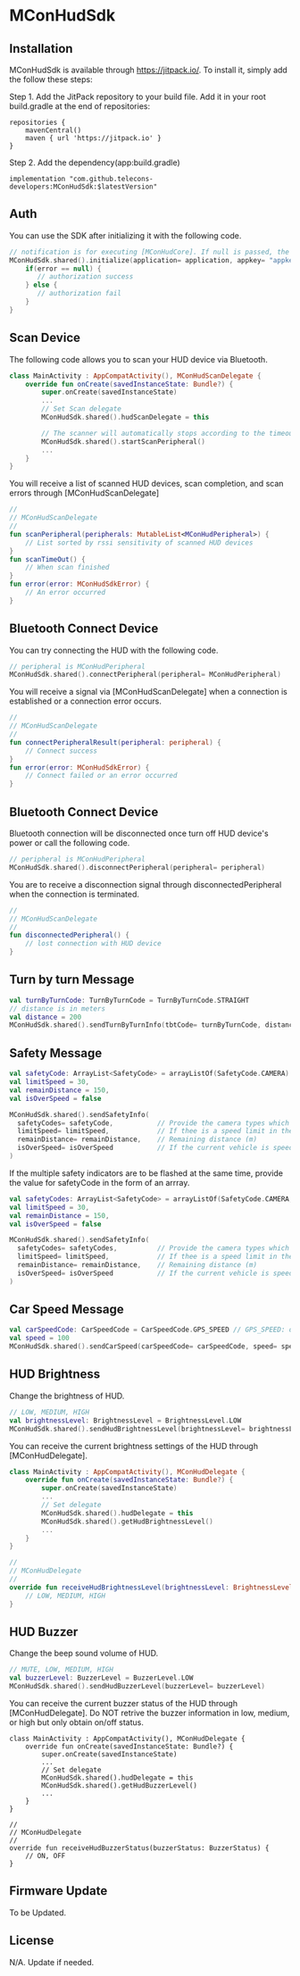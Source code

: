 # MConHudSdk
## Installation
MConHudSdk is available through <https://jitpack.io/>. To install
it, simply add the follow these steps:

Step 1. Add the JitPack repository to your build file.
Add it in your root build.gradle at the end of repositories:

```
repositories {
    mavenCentral()
    maven { url 'https://jitpack.io' }
}
```

Step 2. Add the dependency(app:build.gradle)

```
implementation "com.github.telecons-developers:MConHudSdk:$latestVersion"
```

## Auth
You can use the SDK after initializing it with the following code.
```kotlin
// notification is for executing [MConHudCore]. If null is passed, the default Notification will be posted.
MConHudSdk.shared().initialize(application= application, appkey= "appkey", notification= notification) { error ->
    if(error == null) {
       // authorization success
    } else {
       // authorization fail
    }
}
```

## Scan Device
The following code allows you to scan your HUD device via Bluetooth.
```kotlin
class MainActivity : AppCompatActivity(), MConHudScanDelegate {
    override fun onCreate(savedInstanceState: Bundle?) {
        super.onCreate(savedInstanceState)
        ...
        // Set Scan delegate
        MConHudSdk.shared().hudScanDelegate = this

        // The scanner will automatically stops according to the timeout set by the system or when trying to connect HUD device
        MConHudSdk.shared().startScanPeripheral()
        ...
    }
}
```
You will receive a list of scanned HUD devices, scan completion, and scan errors through [MConHudScanDelegate]
```kotlin
//
// MConHudScanDelegate
//
fun scanPeripheral(peripherals: MutableList<MConHudPeripheral>) {
    // List sorted by rssi sensitivity of scanned HUD devices
}
fun scanTimeOut() {
    // When scan finished
}
fun error(error: MConHudSdkError) {
    // An error occurred
}
```

## Bluetooth Connect Device
You can try connecting the HUD with the following code.
```kotlin
// peripheral is MConHudPeripheral
MConHudSdk.shared().connectPeripheral(peripheral= MConHudPeripheral)
```
You will receive a signal via [MConHudScanDelegate] when a connection is established or a connection error occurs.
```kotlin
//
// MConHudScanDelegate
//
fun connectPeripheralResult(peripheral: peripheral) {
    // Connect success
}
fun error(error: MConHudSdkError) {
    // Connect failed or an error occurred
}
```

## Bluetooth Connect Device
Bluetooth connection will be disconnected once turn off HUD device's power or call the following code.
```kotlin
// peripheral is MConHudPeripheral
MConHudSdk.shared().disconnectPeripheral(peripheral= peripheral)
```
You are to receive a disconnection signal through disconnectedPeripheral when the connection is terminated.
```kotlin
//
// MConHudScanDelegate
//
fun disconnectedPeripheral() {
    // lost connection with HUD device
}
```

## Turn by turn Message
```kotlin
val turnByTurnCode: TurnByTurnCode = TurnByTurnCode.STRAIGHT
// distance is in meters
val distance = 200
MConHudSdk.shared().sendTurnByTurnInfo(tbtCode= turnByTurnCode, distance= distance)
```

## Safety Message
```kotlin
val safetyCode: ArrayList<SafetyCode> = arrayListOf(SafetyCode.CAMERA)
val limitSpeed = 30,
val remainDistance = 150,
val isOverSpeed = false

MConHudSdk.shared().sendSafetyInfo(
  safetyCodes= safetyCode,           // Provide the camera types which is to be flashed in the form of an array.  
  limitSpeed= limitSpeed,            // If thee is a speed limit in the specific section, provide the speed limit as an integer,Int. if it is nil then speed restriction will be turned off..
  remainDistance= remainDistance,    // Remaining distance (m)
  isOverSpeed= isOverSpeed           // If the current vehicle is speeding, pass 'true'. When HUD get 'true', it activates the speeding alert buzzer.
)
```
If the multiple safety indicators are to be flashed at the same time, provide the value for safetyCode in the form of an arrray.
```kotlin
val safetyCodes: ArrayList<SafetyCode> = arrayListOf(SafetyCode.CAMERA, SafetyCode.PROTECT_CHILDREN)
val limitSpeed = 30,
val remainDistance = 150,
val isOverSpeed = false

MConHudSdk.shared().sendSafetyInfo(
  safetyCodes= safetyCodes,          // Provide the camera types which is to be flashed in the form of an array.  
  limitSpeed= limitSpeed,            // If thee is a speed limit in the specific section, provide the speed limit as an integer,Int. if it is nil then speed restriction will be turned off..
  remainDistance= remainDistance,    // Remaining distance (m)
  isOverSpeed= isOverSpeed           // If the current vehicle is speeding, pass 'true'. When HUD get 'true', it activates the speeding alert buzzer.
)
```

## Car Speed Message
```kotlin
val carSpeedCode: CarSpeedCode = CarSpeedCode.GPS_SPEED // GPS_SPEED: driving speed, SECTION_AVERAGE_SPEED: average speed in the section enforcement area.
val speed = 100
MConHudSdk.shared().sendCarSpeed(carSpeedCode= carSpeedCode, speed= speed)
```

## HUD Brightness
Change the brightness of HUD.
```kotlin
// LOW, MEDIUM, HIGH
val brightnessLevel: BrightnessLevel = BrightnessLevel.LOW
MConHudSdk.shared().sendHudBrightnessLevel(brightnessLevel= brightnessLevel)
```
You can receive the current brightness settings of the HUD through [MConHudDelegate].
```kotlin
class MainActivity : AppCompatActivity(), MConHudDelegate {
    override fun onCreate(savedInstanceState: Bundle?) {
        super.onCreate(savedInstanceState)
        ...
        // Set delegate
        MConHudSdk.shared().hudDelegate = this
        MConHudSdk.shared().getHudBrightnessLevel()
        ...
    }
}

//
// MConHudDelegate
//
override fun receiveHudBrightnessLevel(brightnessLevel: BrightnessLevel) {
    // LOW, MEDIUM, HIGH
}
```

## HUD Buzzer
Change the beep sound volume of HUD.
```kotlin
// MUTE, LOW, MEDIUM, HIGH
val buzzerLevel: BuzzerLevel = BuzzerLevel.LOW
MConHudSdk.shared().sendHudBuzzerLevel(buzzerLevel= buzzerLevel)
```
You can receive the current buzzer status of the HUD through [MConHudDelegate].
Do NOT retrive the buzzer information in low, medium, or high but only obtain on/off status.
```
class MainActivity : AppCompatActivity(), MConHudDelegate {
    override fun onCreate(savedInstanceState: Bundle?) {
        super.onCreate(savedInstanceState)
        ...
        // Set delegate
        MConHudSdk.shared().hudDelegate = this
        MConHudSdk.shared().getHudBuzzerLevel()
        ...
    }
}

//
// MConHudDelegate
//
override fun receiveHudBuzzerStatus(buzzerStatus: BuzzerStatus) {
    // ON, OFF
}
```

## Firmware Update
To be Updated.

## License
N/A. Update if needed.

